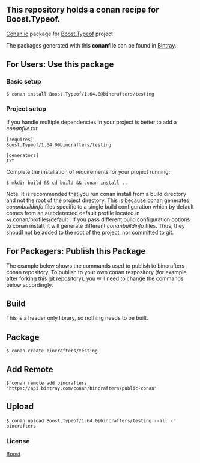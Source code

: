 ## This repository holds a conan recipe for Boost.Typeof.

[Conan.io](https://conan.io) package for [Boost.Typeof](https://github.com/Boostorg/Typeof) project

The packages generated with this **conanfile** can be found in [Bintray](https://bintray.com/bincrafters/public-conan/Boost.Typeof%3Abincrafters).

## For Users: Use this package

### Basic setup

    $ conan install Boost.Typeof/1.64.0@bincrafters/testing

### Project setup

If you handle multiple dependencies in your project is better to add a *conanfile.txt*

    [requires]
    Boost.Typeof/1.64.0@bincrafters/testing

    [generators]
    txt

Complete the installation of requirements for your project running:</small></span>

    $ mkdir build && cd build && conan install ..
	
Note: It is recommended that you run conan install from a build directory and not the root of the project directory.  This is because conan generates *conanbuildinfo* files specific to a single build configuration which by default comes from an autodetected default profile located in ~/.conan/profiles/default .  If you pass different build configuration options to conan install, it will generate different *conanbuildinfo* files.  Thus, they shoudl not be added to the root of the project, nor committed to git. 

## For Packagers: Publish this Package

The example below shows the commands used to publish to bincrafters conan repository. To publish to your own conan respository (for example, after forking this git repository), you will need to change the commands below accordingly. 

## Build  

This is a header only library, so nothing needs to be built.

## Package 

    $ conan create bincrafters/testing
	
## Add Remote

	$ conan remote add bincrafters "https://api.bintray.com/conan/bincrafters/public-conan"

## Upload

    $ conan upload Boost.Typeof/1.64.0@bincrafters/testing --all -r bincrafters

### License
[Boost](LICENSE)

